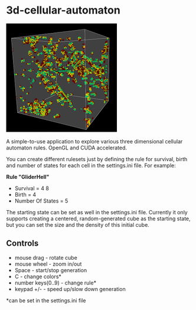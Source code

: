 # 3d-cellular-automaton

![3D Cellular Automaton](https://github.com/koldavid/3d-cellular-automaton/blob/master/3DCellularAutomaton/3d_cellular_automaton.png)

A simple-to-use application to explore various three dimensional cellular automaton rules. OpenGL and CUDA accelerated.

You can create different rulesets just by defining the rule for survival, birth and number of states for each cell in the settings.ini file. 
For example:

**Rule "GliderHell"**
 * Survival = 4 8
 * Birth = 4
 * Number Of States = 5
 
The starting state can be set as well in the settings.ini file. Currently it only supports creating a centered, 
random-generated cube as the starting state, but you can set the size and the density of this initial cube.

## Controls
- mouse drag - rotate cube
- mouse wheel - zoom in/out
- Space - start/stop generation
- C - change colors*
- number keys(0..9) - change rule*
- keypad +/- - speed up/slow down generation

*can be set in the settings.ini file
